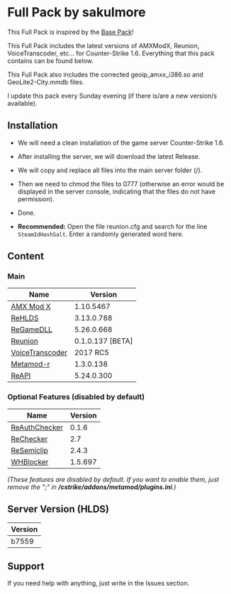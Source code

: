 # Full Pack by sakulmore
This Full Pack is inspired by the [Base Pack](https://github.com/AMXX-pl/BasePack)!

This Full Pack includes the latest versions of AMXModX, Reunion, VoiceTranscoder, etc... for Counter-Strike 1.6. Everything that this pack contains can be found below.

This Full Pack also includes the corrected geoip_amxx_i386.so and GeoLite2-City.mmdb files.

I update this pack every Sunday evening (if there is/are a new version/s available).

## Installation
- We will need a clean installation of the game server Counter-Strike 1.6.

- After installing the server, we will download the latest Release.

- We will copy and replace all files into the main server folder (/).

- Then we need to chmod the files to 0777 (otherwise an error would be displayed in the server console, indicating that the files do not have permission).

- Done.

- **Recommended:** Open the file reunion.cfg and search for the line `SteamIdHashSalt`. Enter a randomly generated word here.

## Content
### Main
| Name | Version |
|-|-|
| [AMX Mod X](https://www.amxmodx.org/downloads-new.php?branch=master&all=1) | 1.10.5467 |
| [ReHLDS](https://github.com/dreamstalker/rehlds/) | 3.13.0.788 |
| [ReGameDLL](https://github.com/s1lentq/ReGameDLL_CS) | 5.26.0.668 |
| [Reunion](https://cs.rin.ru/forum/viewtopic.php?f=29&t=69235) | 0.1.0.137 [BETA] |
| [VoiceTranscoder](https://github.com/WPMGPRoSToTeMa/VoiceTranscoder) | 2017 RC5 |
| [Metamod-r](https://github.com/theAsmodai/metamod-r) | 1.3.0.138 |
| [ReAPI](https://github.com/s1lentq/reapi) | 5.24.0.300 |

### Optional Features (disabled by default)
| Name | Version |
|-|-|
| [ReAuthChecker](https://dev-cs.ru/resources/63/) | 0.1.6 |
| [ReChecker](https://dev-cs.ru/resources/72/) | 2.7 |
| [ReSemiclip](https://dev-cs.ru/resources/71/) | 2.4.3 |
| [WHBlocker](https://dev-cs.ru/resources/76/) | 1.5.697 |

_(These features are disabled by default. If you want to enable them, just remove the ";" in **/cstrike/addons/metamod/plugins.ini**.)_

## Server Version (HLDS)
| Version |
|-|
| b7559 |

## Support
If you need help with anything, just write in the Issues section.
